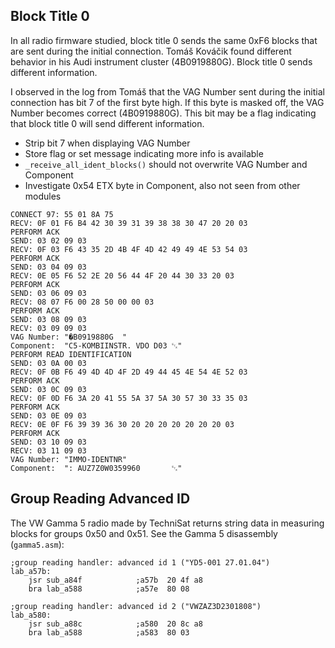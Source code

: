 ## Block Title 0

In all radio firmware studied, block title 0 sends the same 0xF6 blocks that are sent during the initial connection.  Tomáš Kováčik found different behavior in his Audi instrument cluster (4B0919880G).  Block title 0 sends different information.

I observed in the log from Tomáš that the VAG Number sent during the initial connection has bit 7 of the first byte high.  If this byte is masked off, the VAG Number becomes correct (4B0919880G).  This bit may be a flag indicating that block title 0 will send different information.

 - Strip bit 7 when displaying VAG Number
 - Store flag or set message indicating more info is available
 - `_receive_all_ident_blocks()` should not overwrite VAG Number and Component
 - Investigate 0x54 ETX byte in Component, also not seen from other modules

```
CONNECT 97: 55 01 8A 75
RECV: 0F 01 F6 B4 42 30 39 31 39 38 38 30 47 20 20 03
PERFORM ACK
SEND: 03 02 09 03
RECV: 0F 03 F6 43 35 2D 4B 4F 4D 42 49 49 4E 53 54 03
PERFORM ACK
SEND: 03 04 09 03
RECV: 0E 05 F6 52 2E 20 56 44 4F 20 44 30 33 20 03
PERFORM ACK
SEND: 03 06 09 03
RECV: 08 07 F6 00 28 50 00 00 03
PERFORM ACK
SEND: 03 08 09 03
RECV: 03 09 09 03
VAG Number: "�B0919880G  "
Component:  "C5-KOMBIINSTR. VDO D03 ␃"
PERFORM READ IDENTIFICATION
SEND: 03 0A 00 03
RECV: 0F 0B F6 49 4D 4D 4F 2D 49 44 45 4E 54 4E 52 03
PERFORM ACK
SEND: 03 0C 09 03
RECV: 0F 0D F6 3A 20 41 55 5A 37 5A 30 57 30 33 35 03
PERFORM ACK
SEND: 03 0E 09 03
RECV: 0E 0F F6 39 39 36 30 20 20 20 20 20 20 20 03
PERFORM ACK
SEND: 03 10 09 03
RECV: 03 11 09 03
VAG Number: "IMMO-IDENTNR"
Component:  ": AUZ7Z0W0359960       ␃"
```

## Group Reading Advanced ID

The VW Gamma 5 radio made by TechniSat returns string data in measuring blocks for groups 0x50 and 0x51.  See the Gamma 5 disassembly (`gamma5.asm`):

```
;group reading handler: advanced id 1 ("YD5-001 27.01.04")
lab_a57b:
    jsr sub_a84f            ;a57b  20 4f a8
    bra lab_a588            ;a57e  80 08

;group reading handler: advanced id 2 ("VWZAZ3D2301808")
lab_a580:
    jsr sub_a88c            ;a580  20 8c a8
    bra lab_a588            ;a583  80 03
```
